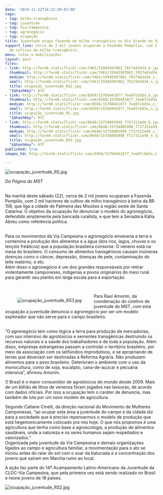 ```yaml
---
date: '2014-11-22T14:22:20-02:00'
tags:
- tag: milho-transgênico
- tag: juventude
- tag: Via-Campesina
- tag: agronegócio
- tag: ocupação
title: Juventude ocupa fazenda de milho transgênico no Rio Grande do Sul
support_line: Cerca de 2 mil jovens ocuparam a Fazenda Pompílio, com 2 mil hacteres
  de cultivo de milho transgênico.
menu: lutas e mobilizações
layout: post
files:
- link: http://farm8.staticflickr.com/7463/15945507862_7017443d34_b.jpg
  thumbnail: http://farm8.staticflickr.com/7463/15945507862_7017443d34_t.jpg
  medium: http://farm8.staticflickr.com/7463/15945507862_7017443d34_z.jpg
  small: http://farm8.staticflickr.com/7463/15945507862_7017443d34_n.jpg
  title: ocupação_juventude_RS2.jpg
  "$$hashKey": 079
- link: http://farm9.staticflickr.com/8569/15760441877_7ee87cbd3a_b.jpg
  thumbnail: http://farm9.staticflickr.com/8569/15760441877_7ee87cbd3a_t.jpg
  medium: http://farm9.staticflickr.com/8569/15760441877_7ee87cbd3a_z.jpg
  small: http://farm9.staticflickr.com/8569/15760441877_7ee87cbd3a_n.jpg
  title: ocupação_juventude_RS.jpg
  "$$hashKey": 07C
- link: http://farm9.staticflickr.com/8648/15758805998_f727312e49_b.jpg
  thumbnail: http://farm9.staticflickr.com/8648/15758805998_f727312e49_t.jpg
  medium: http://farm9.staticflickr.com/8648/15758805998_f727312e49_z.jpg
  small: http://farm9.staticflickr.com/8648/15758805998_f727312e49_n.jpg
  title: ocupação_juventude_RS3.jpg
  "$$hashKey": 07F
published: true
images_hd: http://farm9.staticflickr.com/8569/15760441877_7ee87cbd3a_n.jpg

---
```

<p><img alt="ocupação_juventude_RS.jpg" src="http://farm9.staticflickr.com/8569/15760441877_7ee87cbd3a_b.jpg" /></p>

<p><em>Da P&aacute;gina do MST</em></p>

<p><br />
Na manh&atilde; deste s&aacute;bado (22), cerca de 2 mil jovens ocuparam a Fazenda Pomp&iacute;lio, com 2 mil hacteres de cultivo de milho transg&ecirc;nico &agrave; beira da BR 158, que liga a cidade de Palmeira das Miss&otilde;es &agrave; regi&atilde;o oeste de Santa Catarina. O objetivo da ocupa&ccedil;&atilde;o foi denunciar o modelo do agroneg&oacute;cio, defendido amplamente pela bancada ruralista, e que tem a Senadora K&aacute;tia Abreu como refer&ecirc;ncia pol&iacute;tica.</p>

<p><br />
Para os movimentos da Via Campesina o agroneg&oacute;cio envenena a terra e contamina a produ&ccedil;&atilde;o dos alimentos e a &aacute;gua (dos rios, lagos, chuvas e os len&ccedil;&oacute;is fre&aacute;ticos) que a popula&ccedil;&atilde;o brasileira consome. O veneno est&aacute; na mesa do brasileiro. O consumo de alimentos transg&ecirc;nicos causam in&uacute;meras doen&ccedil;as como o c&acirc;ncer, depress&atilde;o, doen&ccedil;as de pele, contamina&ccedil;&atilde;o do leite materno, e etc.<br />
Al&eacute;m disso o agroneg&oacute;cio &eacute; um dos grandes respons&aacute;veis por retirar violentamente camponeses, ind&iacute;genas e povos origin&aacute;rios do meio rural para garantir seu plantio em larga escala para a exporta&ccedil;&atilde;o. &nbsp;</p>

<p>&nbsp;</p>

<figure class="image" style="float:left"><img alt="ocupação_juventude_RS3.jpg" src="http://farm9.staticflickr.com/8648/15758805998_f727312e49_b.jpg" />
<figcaption></figcaption>
</figure>

<p>Para Raul Amorim, da coordena&ccedil;&atilde;o do coletivo de juventude do MST, com esta ocupa&ccedil;&atilde;o a juventude denuncia o agroneg&oacute;cio por ser um modelo explorador que n&atilde;o serve para o campo brasileiro.</p>

<p><br />
&ldquo;O agroneg&oacute;cio tem como l&oacute;gica a terra para produ&ccedil;&atilde;o de mercadorias, com uso intensivo de agrot&oacute;xicos e sementes transg&ecirc;nicas destruindo os recursos naturais e a sa&uacute;de dos trabalhadores e de toda a popula&ccedil;&atilde;o. Al&eacute;m disso, empresas estrangeiras passam a controlar o territ&oacute;rio brasileiro, por meio da associa&ccedil;&atilde;o com os latif&uacute;ndios improdutivos, e se apropriando de terras que deveriam ser destinadas &agrave; Reforma Agr&aacute;ria. N&atilde;o produzem alimentos para o povo brasileiro. Deterioram o ambiente com o uso da monocultura, como de soja, eucalipto, cana-de-a&ccedil;&uacute;car e pecu&aacute;ria intensiva&rdquo;, afirmou Amorim.</p>

<p>O Brasil &eacute; o maior consumidor de agrot&oacute;xicos do mundo desde 2009. Mais de um bilh&atilde;o de litros de venenos foram jogados nas lavouras, de acordo com dados oficiais. Por isso a ocupa&ccedil;&atilde;o tem o car&aacute;ter de denuncia, mas tamb&eacute;m de luta por um novo modelo de agricultura.</p>

<p>Segundo Catiane Cinelli, da dire&ccedil;&atilde;o nacional do Movimento de Mulheres Camponesas, &ldquo;ao ocupar esta &aacute;rea a juventude do campo e da cidade diz para a sociedade que &eacute; preciso repensarmos o modelo de produ&ccedil;&atilde;o que est&aacute; hegemonicamente colocado pra n&oacute;s hoje. O que n&oacute;s propomos &eacute; uma agricultura que tenha como base a agroecologia, a produ&ccedil;&atilde;o de alimentos saud&aacute;veis, onde a natureza e os seres humanos sejam respeitados e valorizados.&rdquo;<br />
Organizada pela juventude da Via Campesina e demais organiza&ccedil;&otilde;es ligados ao campo e agricultura familiar, a movimenta&ccedil;&atilde;o para o ato se iniciou antes do raiar do sol com o soar da batucada e a concentra&ccedil;&atilde;o dos jovens que sa&iacute;ram em Marcha rumo ao local.</p>

<p>A a&ccedil;&atilde;o faz parte do 14&ordm; Acampamento Latino-Americano da Juventude da CLOC-Via Campesina, que pela primeira vez est&aacute; sendo realizado no Brasil e re&uacute;ne jovens de 18 pa&iacute;ses.</p>

<p><img alt="ocupação_juventude_RS2.jpg" src="http://farm8.staticflickr.com/7463/15945507862_7017443d34_b.jpg" /></p>
